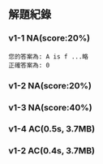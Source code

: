 ## 解題紀錄
### v1-1 NA(score:20%)
```text
您的答案為: A is f ...略
正確答案為: 0
```

### v1-2 NA(score:20%)

### v1-3 NA(score:40%)

### v1-4 AC(0.5s, 3.7MB)

### v1-2 AC(0.4s, 3.7MB)